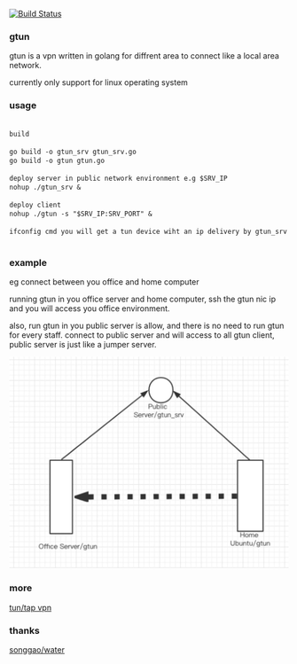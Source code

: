 [![Build Status](https://travis-ci.org/ICKelin/gltun.svg?branch=master)](https://travis-ci.org/ICKelin/gtun)
### gtun
gtun is a vpn written in golang for diffrent area to connect like a local area network. 

currently only support for linux operating system

### usage

```

build

go build -o gtun_srv gtun_srv.go
go build -o gtun gtun.go

deploy server in public network environment e.g $SRV_IP
nohup ./gtun_srv &

deploy client 
nohup ./gtun -s "$SRV_IP:SRV_PORT" &

ifconfig cmd you will get a tun device wiht an ip delivery by gtun_srv


```

### example

eg
connect between you office and home computer

running gtun in you office server and home computer, ssh the gtun nic ip and you will access you office environment.

also, run gtun in you public server is allow, and there is no need to run gtun for every staff. connect to public server and will access to all gtun client, public server is just like a jumper server.

![usage_example](./example.jpg)

### more
[tun/tap vpn](https://github.com/ICKelin/article/issues/9)

### thanks
[songgao/water](https://github.com/songgao/water)
